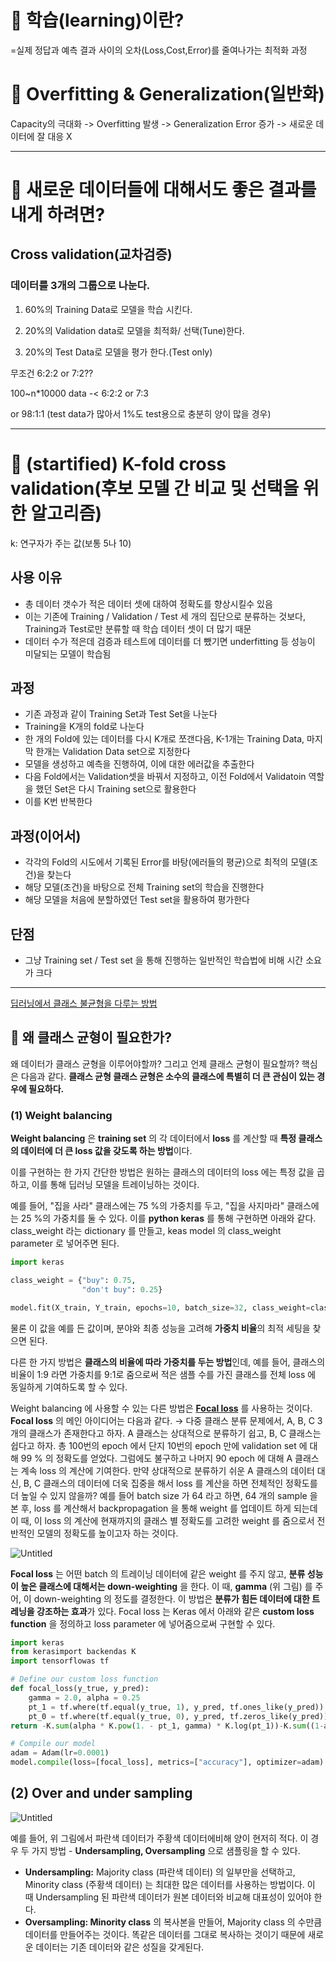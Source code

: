 # 🐌 학습(learning)이란?

=실제 정답과 예측 결과 사이의 오차(Loss,Cost,Error)를 줄여나가는 최적화 과정

# 🐌 Overfitting & Generalization(일반화)

Capacity의 극대화 -> Overfitting 발생 -> Generalization Error 증가 -> 새로운 데이터에 잘 대응 X

---

# 🐌 새로운 데이터들에 대해서도 좋은 결과를 내게 하려면?

## Cross validation(교차검증)

### 데이터를 3개의 그룹으로 나눈다.

1) 60%의 Training Data로 모델을 학습 시킨다.

2) 20%의 Validation data로 모델을 최적화/ 선택(Tune)한다.

3) 20%의 Test Data로 모델을 평가 한다.(Test only)

무조건 6:2:2 or 7:2??

100~n*10000 data -< 6:2:2 or 7:3

or 98:1:1 (test data가 많아서 1%도 test용으로 충분히 양이 많을 경우)

---

# 🐌 (startified) K-fold cross validation(후보 모델 간 비교 및 선택을 위한 알고리즘)

k: 연구자가 주는 값(보통 5나 10)

## 사용 이유

- 총 데이터 갯수가 적은 데이터 셋에 대하여 정확도를 향상시킬수 있음
- 이는 기존에 Training / Validation / Test 세 개의 집단으로 분류하는 것보다, Training과 Test로만 분류할 때 학습 데이터 셋이 더 많기 때문
- 데이터 수가 적은데 검증과 테스트에 데이터를 더 뺐기면 underfitting 등 성능이 미달되는 모델이 학습됨

## 과정

- 기존 과정과 같이 Training Set과 Test Set을 나눈다
- Training을 K개의 fold로 나눈다
- 한 개의 Fold에 있는 데이터를 다시 K개로 쪼갠다음, K-1개는 Training Data, 마지막 한개는 Validation Data set으로 지정한다
- 모델을 생성하고 예측을 진행하여, 이에 대한 에러값을 추출한다
- 다음 Fold에서는 Validation셋을 바꿔서 지정하고, 이전 Fold에서 Validatoin 역할을 했던 Set은 다시 Training set으로 활용한다
- 이를 K번 반복한다

## 과정(이어서)

- 각각의 Fold의 시도에서 기록된 Error를 바탕(에러들의 평균)으로 최적의 모델(조건)을 찾는다
- 해당 모델(조건)을 바탕으로 전체 Training set의 학습을 진행한다
- 해당 모델을 처음에 분할하였던 Test set을 활용하여 평가한다

## 단점

- 그냥 Training set / Test set 을 통해 진행하는 일반적인 학습법에 비해 시간 소요가 크다

---

[딥러닝에서 클래스 불균형을 다루는 방법](https://3months.tistory.com/414?category=756964)

## 🐌 왜 클래스 균형이 필요한가?

왜 데이터가 클래스 균형을 이루어야할까? 그리고 언제 클래스 균형이 필요할까? 핵심은 다음과 같다. **클래스 균형 클래스 균형은 소수의 클래스에 특별히 더 큰 관심이 있는 경우에 필요하다.**

### (1) Weight balancing

 **Weight balancing** 은 **training set** 의 각 데이터에서 **loss** 를 계산할 때 **특정 클래스의 데이터에 더 큰 loss 값을 갖도록 하는 방법**이다. 

 이를 구현하는 한 가지 간단한 방법은 원하는 클래스의 데이터의 loss 에는 특정 값을 곱하고, 이를 통해 딥러닝 모델을 트레이닝하는 것이다.

 예를 들어, "집을 사라" 클래스에는 75 %의 가중치를 두고, "집을 사지마라" 클래스에는 25 %의 가중치를 둘 수 있다. 이를 **python keras** 를 통해 구현하면 아래와 같다. class_weight 라는 dictionary 를 만들고, keas model 의 class_weight parameter 로 넣어주면 된다.

```python
import keras

class_weight = {"buy": 0.75,
                "don't buy": 0.25}

model.fit(X_train, Y_train, epochs=10, batch_size=32, class_weight=class_weight)
```

 물론 이 값을 예를 든 값이며, 분야와 최종 성능을 고려해 **가중치 비율**의 최적 세팅을 찾으면 된다. 

 다른 한 가지 방법은 **클래스의 비율에 따라 가중치를 두는 방법**인데, 
 예를 들어, 클래스의 비율이 1:9 라면 가중치를 9:1로 줌으로써 적은 샘플 수를 가진 클래스를 전체 loss 에 동일하게 기여하도록 할 수 있다.

 Weight balancing 에 사용할 수 있는 다른 방법은 **[Focal loss](https://arxiv.org/pdf/1708.02002.pdf)** 를 사용하는 것이다. 
 **Focal loss** 의 메인 아이디어는 다음과 같다. 
→ 다중 클래스 분류 문제에서, A, B, C 3개의 클래스가 존재한다고 하자.
  A 클래스는 상대적으로 분류하기 쉽고, B, C 클래스는 쉽다고 하자. 
 총 100번의 epoch 에서 단지 10번의 epoch 만에 validation set 에 대해 99 % 의 정확도를 얻었다. 
 그럼에도 불구하고 나머지 90 epoch 에 대해 A 클래스는 계속 loss 의 계산에 기여한다. 
 만약 상대적으로 분류하기 쉬운 A 클래스의 데이터 대신, B, C 클래스의 데이터에 더욱 집중을 해서 loss 를 계산을 하면 전체적인 정확도를 더 높일 수 있지 않을까? 
 예를 들어 batch size 가 64 라고 하면, 64 개의 sample 을 본 후, loss 를 계산해서 backpropagation 을 통해 weight 를 업데이트 하게 되는데 이 때, 이 loss 의 계산에 현재까지의 클래스 별 정확도를 고려한 weight 를 줌으로서 전반적인 모델의 정확도를 높이고자 하는 것이다.

![Untitled](https://s3-us-west-2.amazonaws.com/secure.notion-static.com/8945b734-be10-4194-b4ff-00185dff7fd1/Untitled.png)

**Focal loss** 는 어떤 batch 의 트레이닝 데이터에 같은 weight 를 주지 않고, **분류 성능이 높은 클래스에 대해서는 down-weighting** 을 한다. 이 때, **gamma** (위 그림) 를 주어, 이 down-weighting 의 정도를 결정한다. 
 이 방법은 **분류가 힘든 데이터에 대한 트레닝을 강조하는 효과**가 있다. 
 Focal loss 는 Keras 에서 아래와 같은 **custom loss function** 을 정의하고 loss parameter 에 넣어줌으로써 구현할 수 있다.

```python
import keras
from kerasimport backendas K
import tensorflowas tf

# Define our custom loss function
def focal_loss(y_true, y_pred):
    gamma = 2.0, alpha = 0.25
    pt_1 = tf.where(tf.equal(y_true, 1), y_pred, tf.ones_like(y_pred))
    pt_0 = tf.where(tf.equal(y_true, 0), y_pred, tf.zeros_like(y_pred))
return -K.sum(alpha * K.pow(1. - pt_1, gamma) * K.log(pt_1))-K.sum((1-alpha) * K.pow( pt_0, gamma) * K.log(1. - pt_0))

# Compile our model
adam = Adam(lr=0.0001)
model.compile(loss=[focal_loss], metrics=["accuracy"], optimizer=adam)
```

## (2) Over and under sampling

![Untitled](https://s3-us-west-2.amazonaws.com/secure.notion-static.com/afe346cf-735e-400e-98d7-c4a515ecf722/Untitled.png)

 예를 들어, 위 그림에서 파란색 데이터가 주황색 데이터에비해 양이 현저히 적다. 
이 경우 두 가지 방법 - **Undersampling, Oversampling** 으로 샘플링을 할 수 있다.

- **Undersampling:** Majority class (파란색 데이터) 의 일부만을 선택하고, 
Minority class (주황색 데이터) 는 최대한 많은 데이터를 사용하는 방법이다. 
이 때 Undersampling 된 파란색 데이터가 원본 데이터와 비교해 대표성이 있어야 한다.
- **Oversampling: Minority class** 의 복사본을 만들어, Majority class 의 수만큼 데이터를 만들어주는 것이다. 똑같은 데이터를 그대로 복사하는 것이기 때문에 새로운 데이터는 기존 데이터와 같은 성질을 갖게된다.
